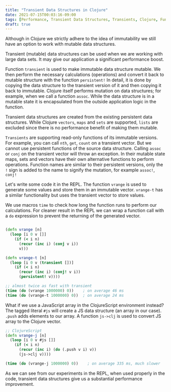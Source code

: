 ```yaml
---
title: "Transient Data Structures in Clojure"
date: 2021-07-15T00:03:16-09:00
tags: [Performance, Transient Data Structures, Transients, Clojure, Functional programming]
draft: true
---
```

Although in Clojure we strictly adhere to the idea of immutability we still have an option to work with mutable data structures.

Transient (mutable) data structures can be used when we are working with large data sets. It may give our application a significant performance boost.

Function `transient` is used to make immutable data structure mutable. We then perform the necessary calculations (operations) and convert it back to mutable structure with the function `persistent!` In detail, it is done by copying the data structure to the transient version of it and then copying it back to immutable. Clojure itself performs mutation on data structures; for example, when we call a function `assoc`. While the data structure is in a mutable state it is encapsulated from the outside application logic in the function.

Transient data structures are created from the existing persistent data structures. While Clojure `vectors`, `maps` and `sets` are supported, `lists` are excluded since there is no performance benefit of making them mutable.

`Transients` are supporting read-only functions of its immutable versions. For example, you can call `nth`, `get`, `count` on a transient vector. But we cannot use persistent functions of the source data structure. Calling `assoc` or `conj` on the transient vector will throw an exception. In their mutable state maps, sets and vectors have their own alternative functions to perform operations. Function names are similar to their persistent versions, only the `!` sign is added to the name to signify the mutation, for example `assoc!`, `conj!`

Let's write some code it in the REPL. The function `vrange` is used to generate some values and store them in an immutable vector. `vrange-t` has a similar functionality but uses the transient vector to store values.

We use macros `time` to check how long the function runs to perform our calculations. For cleaner result in the REPL we can wrap a function call with a `do` expression to prevent the returning of the generated vector.

```clojure

(defn vrange [n]
  (loop [i 0 v []]
    (if (< i n)
      (recur (inc i) (conj v i))
      v)))

(defn vrange-t [n]
  (loop [i 0 v (transient [])]
    (if (< i n)
      (recur (inc i) (conj! v i))
      (persistent! v))))

;; almost twice as fast with transient
(time (do (vrange 1000000) 0))    ; on average 46 ms
(time (do (vrange-t 1000000) 0))  ; on average 24 ms

```

What if we use a JavaScript array in the ClojureScript environment instead? The tagged literal `#js` will create a JS data structure (an array in our case). `.push` adds elements to our array. A function `js->clj` is used to convert JS array to the Clojure vector. 
```Clojure
;; ClojureScript
(defn vrange-j [n]
  (loop [i 0 v #js []]
    (if (< i n)
      (recur (inc i) (do (.push v i) v))
      (js->clj v))))

(time (do (vrange-j 1000000) 0))	; on average 335 ms, much slower
```

As we can see from our experiments in the REPL, when used properly in the code, transient data structures give us a substantial performance improvement.